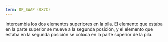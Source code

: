 ```yaml
---
term: OP_SWAP (0X7C)
---
```


Intercambia los dos elementos superiores en la pila. El elemento que estaba en la parte superior se mueve a la segunda posición, y el elemento que estaba en la segunda posición se coloca en la parte superior de la pila.